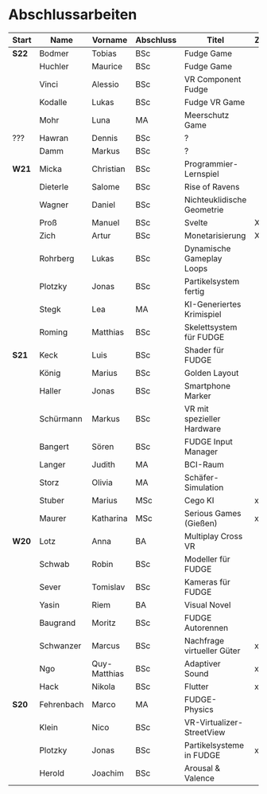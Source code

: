 # Abschlussarbeiten

| Start   | Name       | Vorname      | Abschluss | Titel                      | Z |
|---------|------------|--------------|-----------|----------------------------|---|
| **S22** | Bodmer     | Tobias       | BSc       | Fudge Game                 |   |
|         | Huchler    | Maurice      | BSc       | Fudge Game                 |   |
|         | Vinci      | Alessio      | BSc       | VR Component Fudge         |   |
|         | Kodalle    | Lukas        | BSc       | Fudge VR Game              |   |
|         | Mohr       | Luna         | MA        | Meerschutz Game            |   |
| ???     | Hawran     | Dennis       | BSc       | ?                          |   |
|         | Damm       | Markus       | BSc       | ?                          |   |
| **W21** | Micka      | Christian    | BSc       | Programmier-Lernspiel      |   |
|         | Dieterle   | Salome       | BSc       | Rise of Ravens             |   |
|         | Wagner     | Daniel       | BSc       | Nichteuklidische Geometrie |   |
|         | Proß       | Manuel       | BSc       | Svelte                     | X |
|         | Zich       | Artur        | BSc       | Monetarisierung            | X |
|         | Rohrberg   | Lukas        | BSc       | Dynamische Gameplay Loops  |   |
|         | Plotzky    | Jonas        | BSc       | Partikelsystem fertig      |   |
|         | Stegk      | Lea          | MA        | KI-Generiertes Krimispiel  |   |
|         | Roming     | Matthias     | BSc       | Skelettsystem für FUDGE    |   |
| **S21** | Keck       | Luis         | BSc       | Shader für FUDGE           |   |
|         | König      | Marius       | BSc       | Golden Layout              |   |
|         | Haller     | Jonas        | BSc       | Smartphone Marker          |   |
|         | Schürmann  | Markus       | BSc       | VR mit spezieller Hardware |   |
|         | Bangert    | Sören        | BSc       | FUDGE Input Manager        |   |
|         | Langer     | Judith       | MA        | BCI-Raum                   |   |
|         | Storz      | Olivia       | MA        | Schäfer-Simulation         |   |
|         | Stuber     | Marius       | MSc       | Cego KI                    | x |
|         | Maurer     | Katharina    | MSc       | Serious Games (Gießen)     | x |
| **W20** | Lotz       | Anna         | BA        | Multiplay Cross VR         |   |
|         | Schwab     | Robin        | BSc       | Modeller für FUDGE         |   |
|         | Sever      | Tomislav     | BSc       | Kameras für FUDGE          |   |
|         | Yasin      | Riem         | BA        | Visual Novel               |   |
|         | Baugrand   | Moritz       | BSc       | FUDGE Autorennen           |   |
|         | Schwanzer  | Marcus       | BSc       | Nachfrage virtueller Güter | x |
|         | Ngo        | Quy-Matthias | BSc       | Adaptiver Sound            | x |
|         | Hack       | Nikola       | BSc       | Flutter                    | x |
| **S20** | Fehrenbach | Marco        | MA        | FUDGE- Physics             |   |
|         | Klein      | Nico         | BSc       | VR-Virtualizer-StreetView  |   |
|         | Plotzky    | Jonas        | BSc       | Partikelsysteme in FUDGE   | x |
|         | Herold     | Joachim      | BSc       | Arousal & Valence          |   |
